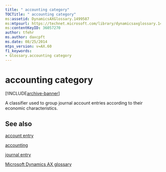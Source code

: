 ```yaml
---
title: " accounting category"
TOCTitle: " accounting category"
ms:assetid: DynamicsAXGlossary.1499587
ms:mtpsurl: https://technet.microsoft.com/library/dynamicsaxglossary.1499587(v=AX.60)
ms:contentKeyID: 36057270
author: tfehr
ms.author: daxcpft
ms.date: 08/25/2014
mtps_version: v=AX.60
f1_keywords:
- Glossary.accounting category
---
```


# accounting category


[!INCLUDE[archive-banner](includes/archive-banner.md)]

A classifier used to group journal account entries according to their economic characteristics.

## See also

[account entry](account-entry.md)

[accounting](accounting.md)

[journal entry](journal-entry.md)

[Microsoft Dynamics AX glossary](glossary/microsoft-dynamics-ax-glossary.md)

  


